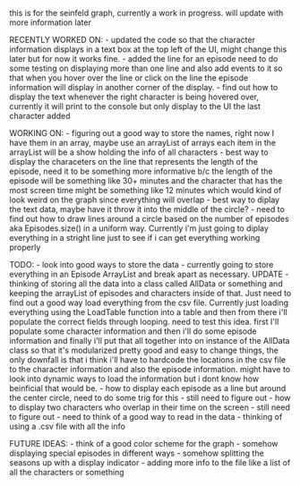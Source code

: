 this is for the seinfeld graph, currently a work in progress. will update with more information later

RECENTLY WORKED ON:
	- updated the code so that the character information displays in a text box at the top left of the UI, might change this later but for now it works fine. 
	- added the line for an episode need to do some testing on displaying more than one line and also add events to it so that when you hover over the line or click on the line the 
		episode information will display in another corner of the display. 
	- find out how to display the text whenever the right character is being hovered over, currently it will print to the console but only display to the UI the last character added

WORKING ON:
	- figuring out a good way to store the names, right now I have them in an array, maybe use an arrayList of arrays each item in the arrayList will be a show holding the info of all characters
	- best way to display the characeters on the line that represents the length of the episode, need it to be something more informative b/c the length of the episode will be something like 30+ minutes 
		and the character that has the most screen time might be something like 12 minutes which would kind of look weird on the graph since everything will overlap
	- best way to diplay the text data, maybe have it throw it into the middle of the circle?
	- need to find out how to draw lines around a circle based on the number of episodes aka Episodes.size() in a uniform way. Currently i'm just going to diplay everything in a stright line
		just to see if i can get everything working properly	

TODO:
	- look into good ways to store the data - currently going to store everything in an Episode ArrayList and break apart as necessary.
		UPDATE - thinking of storing all the data into a class called AllData or something and keeping the arrayList of episodes and characters inside of that. Just need to find out a good way 
			load everything from the csv file. Currently just loading everything using the LoadTable function into a table and then from there i'll populate the correct fields through 
			looping. need to test this idea. first I'll populate some character information and then i'll do some episode information and finally i'll put that all together into 
			on instance of the AllData class so that it's modularized pretty good and easy to change things, the only downfall is that i think i'll have to hardcode the locations in the 
			csv file to the character information and also the episode information. might have to look into dynamic ways to load the information but i dont know how beinficial that would be.
	- how to display each episode as a line but around the center circle, need to do some trig for this - still need to figure out
	- how to display two characters who overlap in their time on the screen - still need to figure out
	- need to think of a good way to read in the data - thinking of using a .csv file with all the info 

FUTURE IDEAS:
	- think of a good color scheme for the graph
	- somehow displaying special episodes in different ways
	- somehow splitting the seasons up with a display indicator
	- adding more info to the file like a list of all the characters or something
